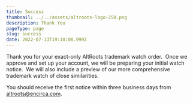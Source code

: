 ```yaml
---
title: Success
thumbnail: ../../assets/altroots-logo-250.png
description: Thank You
pageType: page
slug: success
date: 2022-07-13T19:10:08.999Z
---
```

Thank you for your exact-only AltRoots trademark watch order.  Once we approve and set up your account, we will be preparing your initial watch notice.  We will also include a preview of our more comprehensive trademark watch of close similarities. 

You should receive the first notice within three business days from <a href="mailto:altroots@encirca.com">altroots@encirca.com</a>.
